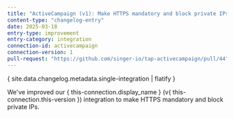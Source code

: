 ```yaml
---
title: "ActiveCampaign (v1): Make HTTPS mandatory and block private IPs"
content-type: "changelog-entry"
date: 2025-03-18
entry-type: improvement
entry-category: integration
connection-id: activecampaign
connection-version: 1
pull-request: "https://github.com/singer-io/tap-activecampaign/pull/44"
---
```

{ site.data.changelog.metadata.single-integration | flatify }

We've improved our { this-connection.display_name } (v{ this-connection.this-version }) integration to make HTTPS mandatory and block private IPs.